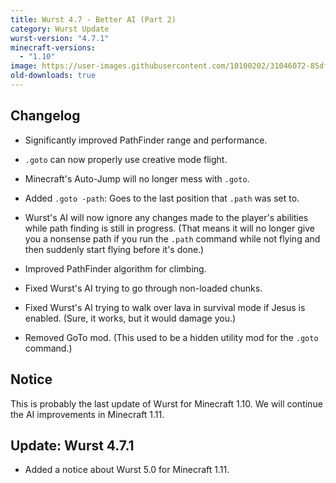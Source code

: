 ```yaml
---
title: Wurst 4.7 - Better AI (Part 2)
category: Wurst Update
wurst-version: "4.7.1"
minecraft-versions:
  - "1.10"
image: https://user-images.githubusercontent.com/10100202/31046072-85dfe3da-a5f2-11e7-9aba-116a2f161d9f.jpg
old-downloads: true
---
```

## Changelog

- Significantly improved PathFinder range and performance.

- `.goto` can now properly use creative mode flight.

- Minecraft's Auto-Jump will no longer mess with `.goto`.

- Added `.goto -path`: Goes to the last position that `.path` was set to.

- Wurst's AI will now ignore any changes made to the player's abilities while path finding is still in progress. (That means it will no longer give you a nonsense path if you run the `.path` command while not flying and then suddenly start flying before it's done.)

- Improved PathFinder algorithm for climbing.

- Fixed Wurst's AI trying to go through non-loaded chunks.

- Fixed Wurst's AI trying to walk over lava in survival mode if Jesus is enabled. (Sure, it works, but it would damage you.)

- Removed GoTo mod. (This used to be a hidden utility mod for the `.goto` command.)

## Notice

This is probably the last update of Wurst for Minecraft 1.10. We will continue the AI improvements in Minecraft 1.11.

## Update: Wurst 4.7.1

- Added a notice about Wurst 5.0 for Minecraft 1.11.
